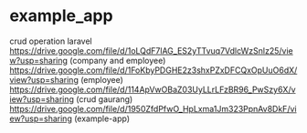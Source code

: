 # example_app 
crud operation laravel
https://drive.google.com/file/d/1oLQdF7lAG_ES2yTTvuq7VdlcWzSnlz25/view?usp=sharing  (company and employee)
https://drive.google.com/file/d/1FoKbyPDGHE2z3shxPZxDFCQxOpUuO6dX/view?usp=sharing   (employee)
https://drive.google.com/file/d/114ApVwOBaZ03UyLLrLFzBR96_PwSzy6X/view?usp=sharing (crud gaurang)
https://drive.google.com/file/d/1950ZfdPfwO_HpLxma1Jm323PpnAv8DkF/view?usp=sharing  (example-app)
